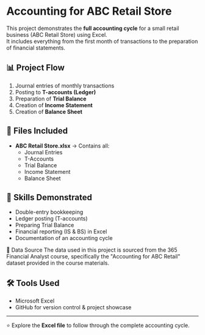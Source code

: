 # Accounting for ABC Retail Store

This project demonstrates the **full accounting cycle** for a small retail business (ABC Retail Store) using Excel.  
It includes everything from the first month of transactions to the preparation of financial statements.  

## 📊 Project Flow
1. Journal entries of monthly transactions  
2. Posting to **T-accounts (Ledger)**  
3. Preparation of **Trial Balance**  
4. Creation of **Income Statement**  
5. Creation of **Balance Sheet**  

## 📂 Files Included
- **ABC Retail Store.xlsx** → Contains all:
  - Journal Entries  
  - T-Accounts  
  - Trial Balance  
  - Income Statement  
  - Balance Sheet  

## 🎯 Skills Demonstrated
- Double-entry bookkeeping  
- Ledger posting (T-accounts)  
- Preparing Trial Balance  
- Financial reporting (IS & BS) in Excel  
- Documentation of an accounting cycle  

📄 Data Source
The data used in this project is sourced from the 365 Financial Analyst course, specifically the "Accounting for ABC Retail" dataset provided in the course materials.

## 🛠️ Tools Used
- Microsoft Excel  
- GitHub for version control & project showcase  

---

⭐ Explore the **Excel file** to follow through the complete accounting cycle.









































